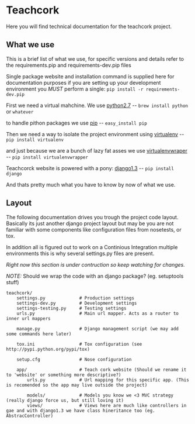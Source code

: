Teachcork
==========
Here you will find technical documentation for the teachcork project.

## What we use
This is a brief list of what we use, for specific versions and details refer to the requirements.pip and requirements-dev.pip files

Single package website and installation command is supplied here for documentation purposes if you are setting up your
development environment you *MUST* perform a single: `pip install -r requirements-dev.pip`

First we need a virtual mahchine. We use [python2.7](http://www.python.org) -- `brew install python` or `whatever`

to handle pithon packages we use [pip](http://pypi.python.org/pypi/pip) -- `easy_install pip`

Then we need a way to isolate the project environment using [virtualenv](http://pypi.python.org/pypi/virtualenv) -- `pip install virtualenv`

and just because we are a bunch of lazy fat asses we use [virtualenvwraper](http://pypi.python.org/pypi/virtualenvwraper) -- `pip install virtualenvwrapper`

Teachcorck website is powered with a pony: [django1.3](http://www.djangoproject.com) -- `pip install django`



And thats pretty much what you have to know by now of what we use.


Layout
-------
The following documentation drives you trough the project code layout.
Basically its just another django project layout but may be you are not familiar
with some components like configuration files from nosetests, or tox.

In addition all is figured out to work on a Continious Integration multiple environments
this is why several settings.py files are present.

_Right now this section is under contruction so keep watching for changes._

*NOTE:* Should we wrap the code with an django package? (eg. setuptools stuff)
                                
    teachcork/
        settings.py             # Production settings
        settings-dev.py         # Development settings
        settings-testing.py     # Testing settings
        urls.py                 # Main url mapper. Acts as a router to inner url mappers
                                
        manage.py               # Django management script (we may add some commands here later)
                                
        tox.ini                 # Tox configuration (see http://pypi.python.org/pypi/tox)
                                
        setup.cfg               # Nose configuration
                                
        app/                    # Teach cork website (Should we rename it to 'website' or something more descriptive?)
            urls.py             # Url mapping for this specific app. (This is recomended so the app may live outside the project)
                                
            models/             # Models you know we <3 MVC strategy (really django force us, but still loving it)
            views/              # Views here are much like controllers in gae and with django1.3 we have class hineritance too (eg. AbstracController)

